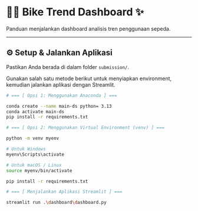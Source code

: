 # 🚴‍♀️ Bike Trend Dashboard ✨

Panduan menjalankan dashboard analisis tren penggunaan sepeda.

---

## ⚙️ Setup & Jalankan Aplikasi

Pastikan Anda berada di dalam folder `submission/`.

Gunakan salah satu metode berikut untuk menyiapkan environment, kemudian jalankan aplikasi dengan Streamlit.

```bash
# === [ Opsi 1: Menggunakan Anaconda ] ===

conda create --name main-ds python= 3.13
conda activate main-ds
pip install -r requirements.txt

# === [ Opsi 2: Menggunakan Virtual Environment (venv) ] ===

python -m venv myenv

# Untuk Windows
myenv\Scripts\activate

# Untuk macOS / Linux
source myenv/bin/activate

pip install -r requirements.txt

# === [ Menjalankan Aplikasi Streamlit ] ===

streamlit run .\dashboard\dashboard.py

